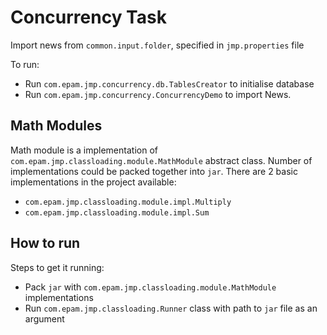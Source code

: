 # Concurrency Task

Import news from `common.input.folder`, specified in `jmp.properties` file

To run:
* Run `com.epam.jmp.concurrency.db.TablesCreator` to initialise database
* Run `com.epam.jmp.concurrency.ConcurrencyDemo` to import News.

## Math Modules

Math module is a implementation of `com.epam.jmp.classloading.module.MathModule` abstract class.
Number of implementations could be packed together into `jar`.
There are 2 basic implementations in the project available:
* `com.epam.jmp.classloading.module.impl.Multiply`
* `com.epam.jmp.classloading.module.impl.Sum`

## How to run

Steps to get it running:
* Pack `jar` with `com.epam.jmp.classloading.module.MathModule` implementations
* Run `com.epam.jmp.classloading.Runner` class with path to `jar` file as an argument
